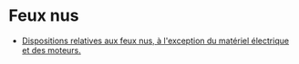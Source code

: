 # Feux nus

- [Dispositions relatives aux feux nus, à l'exception du matériel électrique et des moteurs.](dispositions-relatives-aux)
